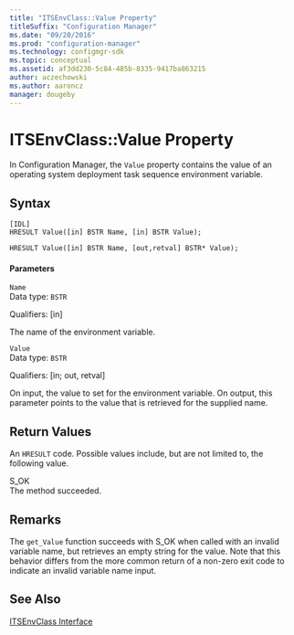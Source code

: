 ```yaml
---
title: "ITSEnvClass::Value Property"
titleSuffix: "Configuration Manager"
ms.date: "09/20/2016"
ms.prod: "configuration-manager"
ms.technology: configmgr-sdk
ms.topic: conceptual
ms.assetid: af3dd230-5c84-485b-8335-9417ba863215
author: aczechowski
ms.author: aaroncz
manager: dougeby
---
```

# ITSEnvClass::Value Property
In Configuration Manager, the `Value` property contains the value of an operating system deployment task sequence environment variable.  

## Syntax  

```  
[IDL]  
HRESULT Value([in] BSTR Name, [in] BSTR Value);  

HRESULT Value([in] BSTR Name, [out,retval] BSTR* Value);  
```  

#### Parameters  
 `Name`  
 Data type: `BSTR`  

 Qualifiers: [in]  

 The name of the environment variable.  

 `Value`  
 Data type: `BSTR`  

 Qualifiers: [in; out, retval]  

 On input, the value to set for the environment variable. On output, this parameter points to the value that is retrieved for the supplied name.  

## Return Values  
 An `HRESULT` code. Possible values include, but are not limited to, the following value.  

 S_OK  
 The method succeeded.  

## Remarks  
 The `get_Value` function succeeds with S_OK when called with an invalid variable name, but retrieves an empty string for the value. Note that this behavior differs from the more common return of a non-zero exit code to indicate an invalid variable name input.  

## See Also  
 [ITSEnvClass Interface](../../../../../develop/reference/core/clients/client-classes/itsenvclass-interface.md)
